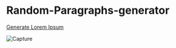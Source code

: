 # Random-Paragraphs-generator

[Generate Lorem Ipsum](https://imad-majid.github.io/Placeholder-Text-Generator)

![Capture](https://github.com/IMAD-Majid/Random-Paragraphs-generator/assets/137281672/dc55d8c0-61e9-476d-ab55-e950b737b992)
